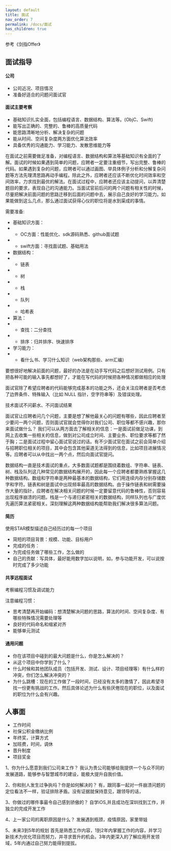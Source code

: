 ```yaml
---
layout: default
title: 面试
nav_order: 7
permalink: /docs/面试
has_children: true
---
```


参考《剑指Offer》

## 面试指导

#### 公司
- 公司近况、项目情况
- 准备好适合的问题问面试官

#### 面试主要考察

- 基础知识扎实全面，包括编程语言、数据结构、算法等。(ObjC、Swift)
- 能写出正确的、完整的、鲁棒的高质量代码
- 能思路清晰地分析、解决复杂的问题
- 能从时间、空间复杂度两方面优化算法效率
- 具备优秀的沟通能力、学习能力、发散思维能力等

在面试之前需要做足准备，对编程语言、数据结构和算法等基础知识有全面的了解。面试的时候如果遇到简单的问题，应聘者一定要注重细节，写出完整、鲁棒的代码。如果遇到复杂的问题，应聘者可以通过画图、举具体例子分析和分解复杂问题等方法先理清思路再动手编程。除此之外，应聘者还应该不断优化时间效率和空间效率，力求找到最优的解法。在面试过程中，应聘者还应该主动提问，以弄清楚题目的要求，表现自己的沟通能力。当面试官前后问的两个问题有相关性的时候，尽量把解决前面问题的思路迁移到后面的问题中去，展示自己良好的学习能力。如果能做到这么几点，那么通过面试获得心仪的职位将是水到渠成的事情。

需要准备:
- 基础知识方面：
- - OC方面：性能优化、sdk源码熟悉、github面试题
- - swift方面：寻找面试题、基础用法
- 数据结构：
- - 链表
- - 树
- - 栈
- - 队列
- - 哈希表
- 算法：
- - 查找：二分查找
- - 排序：归并排序、快速排序
- 学习能力：
- - 看什么书、学习什么知识（web架构那些、arm汇编）

要想很好地解决前面的问题，最好的办法是在动手写代码之后想好测试用例。只有把各种可能的输入事先都想好了，才能在写代码的时候把各种情况都做相应的处理

面试官除了希望应聘者的代码能够完成基本的功能之外，还会关注应聘者是否考虑了边界条件、特殊输入（比如 NULL 指针，空字符串等）及错误处理。

技术面试不问薪水、不问面试结果

面试官让应聘者问几个问题，主要是想了解他最关心的问题有哪些，因此应聘者至少要问一两个问题，否则面试官就会觉得你对我们公司、职位等都不感兴趣，那你来面试做什么？
我们可以从两方面去了解相关的信息：一是面试前做足功课，到网上去收集一些相关的信息，做到对公司成立时间、主要业务、职位要求等都了然于胸；二是面试过程中留心面试官说过的话。有不少面试官在面试之前会简单介绍与招聘职位相关的项目，其中会包含其他渠道无法得到的信息，比如项目进展情况等。应聘者可以从中找出一两个点，然后向面试官提问。

数据结构一直是技术面试的重点，大多数面试题都是围绕着数组、字符串、链表、树、栈及队列这几种常见的数据结构展开的，因此每一个应聘者都要熟练掌握这几种数据结构。数组和字符串是两种最基本的数据结构，它们用连续内存分别存储数字和字符。链表和树是面试中出现频率最高的数据结构。由于操作链表和树需要操作大量的指针，应聘者在解决相关问题的时候一定要留意代码的鲁棒性，否则容易出现程序崩溃的问题。栈是一个与递归紧密相关的数据结构，同样队列也与广度优先遍历算法紧密相关。深刻理解这两种数据结构能帮助我们解决很多算法问题。

#### 简历
使用STAR模型描述自己经历过的每一个项目
- 简短的项目背景：规模、功能、目标用户
- 完成的任务：
- 为完成任务做了哪些工作，怎么做的
- 自己的贡献：写具体，最好能用数字加以说明，如，参与功能开发，可以说按时完成了多少功能

#### 共享远程面试
考察编程习惯及调试能力

注意编程习惯：
- 思考清楚再开始编码：想清楚解决问题的思路，算法的时间、空间复杂度、有哪些特殊情况需要处理等
- 良好的代码命名和缩紧对齐
- 能够单元测试


#### 通用问题
- 你在该项目中碰到的最大问题是什么，你是怎么解决的？
- 从这个项目中你学到了什么？
- 什么时候和其他团队成员（包括开发、测试、设计、项目经理等）有什么样的冲突，你们怎么解决冲突的？
- 为什么跳槽：现在的工作做了一段时间，已经没有太多的激情了，因此希望寻找一份更有挑战的工作。然后具体论述为什么有些厌倦现在的职位，以及面试的职位为什么会有兴趣。

## 人事面

- 工作时间
- 社保公积金缴纳比例
- 年终奖，计算方式
- 加班费，时间，调休
- 晋升制度
- 项目奖金

1、你为什么愿意到我们公司来工作？
我认为贵公司能够给我提供一个与众不同的发展道路，能够参与智慧城市的建设，能极大提升自我价值。

2、你和别人发生过争执吗？你是如何解决的？
有，跟同事一起对一件崩溃问题的定位看法不一样，验证排除矛盾。没有证据就保持意见，跟领导的话，

3、你做过的哪件事最令自己感到骄傲的？
自学iOS,并且成功在深圳找到工作，并独立的完成开发工作

4、上一家公司的离职原因是什么？
发展遇到瓶颈，疫情原因，家里带娃

5、未来3到5年的规划
首先是熟悉工作内容，1到2年内掌握工作的内容，并学习新技术为优化项目而努力，并寻求晋升的机会。3年内更深入的了解应用开发领域，5年内通过自己努力能得到提拔。

